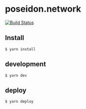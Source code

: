 # poseidon.network

[![Build Status](https://github.com/poseidon-network/poseidon.network/actions/workflows/deploy.yml/badge.svg)](https://github.com/poseidon-network/poseidon.network/actions)

## Install

```
$ yarn install
```


## development

```
$ yarn dev
```


## deploy

```
$ yarn deploy
```
